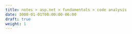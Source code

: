 ```yaml
---
title: notes > asp.net > fundamentals > code analysis
date: 3000-01-01T00:00:00-06:00
draft: true
weight: 1
---
```


